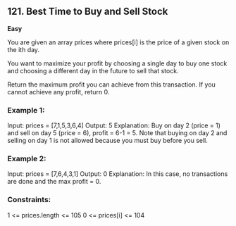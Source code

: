 ﻿## 121. Best Time to Buy and Sell Stock
**Easy**

You are given an array prices where prices[i] is the price of a given stock on the ith day.

You want to maximize your profit by choosing a single day to buy one stock and choosing a different day in the future to sell that stock.

Return the maximum profit you can achieve from this transaction. If you cannot achieve any profit, return 0.

 

### Example 1:

Input: prices = [7,1,5,3,6,4]
Output: 5
Explanation: Buy on day 2 (price = 1) and sell on day 5 (price = 6), profit = 6-1 = 5.
Note that buying on day 2 and selling on day 1 is not allowed because you must buy before you sell.

### Example 2:

Input: prices = [7,6,4,3,1]
Output: 0
Explanation: In this case, no transactions are done and the max profit = 0.

 

### Constraints:

1 <= prices.length <= 105
0 <= prices[i] <= 104

